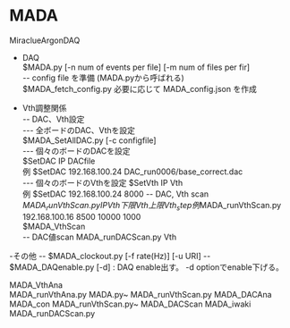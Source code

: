 # MADA
MiraclueArgonDAQ  
- DAQ  
$MADA.py [-n num of events per file] [-m num of files per fir]   
-- config file を準備  (MADA.pyから呼ばれる)  
$MADA_fetch_config.py 
必要に応じて MADA_config.json  を作成

- Vth調整関係  
-- DAC、Vth設定  
--- 全ボードのDAC、Vthを設定  
$MADA_SetAllDAC.py [-c configfile]   
--- 個々のボードのDACを設定  
$SetDAC IP DACfile  
例 $SetDAC 192.168.100.24 DAC_run0006/base_correct.dac  
--- 個々のボードのVthを設定 
$SetVth IP Vth  
例 $SetDAC 192.168.100.24 8000 
-- DAC, Vth scan  
$MADA_runVthScan.py IP Vth下限 Vth上限 Vth_step  
例　$MADA_runVthScan.py 192.168.100.16 8500 10000 1000  
$MADA_VthScan  
-- DAC値scan
MADA_runDACScan.py  Vth

-その他
-- $MADA_clockout.py [-f rate(Hz)] [-u URI]
-- $MADA_DAQenable.py [-d] : DAQ enable出す。 -d optionでenable下げる。　

MADA_VthAna          
MADA_runVthAna.py
MADA.py~                      MADA_runVthScan.py
MADA_DACAna          MADA_con             MADA_runVthScan.py~
MADA_DACScan         MADA_iwaki           
       MADA_runDACScan.py   
